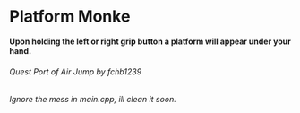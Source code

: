 # Platform Monke
**Upon holding the left or right grip button
a platform will appear under your hand.** 



###### Quest Port of Air Jump by fchb1239

###### Ignore the mess in main.cpp, ill clean it soon.

